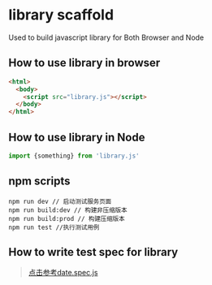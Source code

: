 # library scaffold
Used to build javascript library for Both Browser and Node

## How to use library in browser
```html
<html>
  <body>
    <script src="library.js"></script>
  </body>
</html>
```

## How to use library in Node
```javascript
import {something} from 'library.js'
```


## npm scripts
```shell
npm run dev // 启动测试服务页面
npm run build:dev // 构建非压缩版本
npm run build:prod // 构建压缩版本
npm run test //执行测试用例
```


## How to write test spec for library
> [点击参考date.spec.js](./test/date.spec.js)
